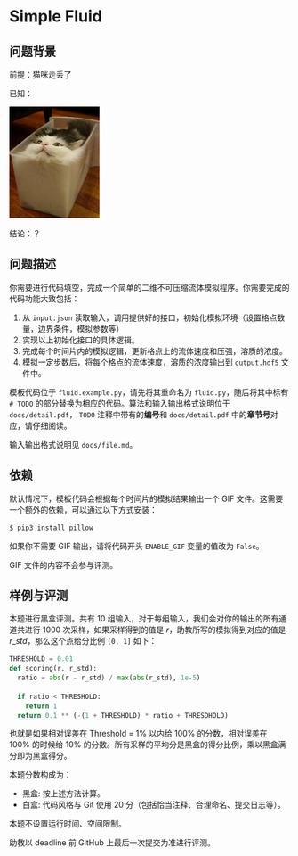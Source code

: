# Simple Fluid

## 问题背景

前提：猫咪走丢了

已知：

![Fluid](docs/liquid.jpg)

结论：？

## 问题描述

你需要进行代码填空，完成一个简单的二维不可压缩流体模拟程序。你需要完成的代码功能大致包括：

1. 从 `input.json` 读取输入，调用提供好的接口，初始化模拟环境（设置格点数量，边界条件，模拟参数等）
2. 实现以上初始化接口的具体逻辑。
3. 完成每个时间片内的模拟逻辑，更新格点上的流体速度和压强，溶质的浓度。
4. 模拟一定步数后，将每个格点的流体速度，溶质的浓度输出到 `output.hdf5` 文件中。

模板代码位于 `fluid.example.py`，请先将其重命名为 `fluid.py`，随后将其中标有 `# TODO` 的部分替换为相应的代码。算法和输入输出格式说明位于 `docs/detail.pdf`， `TODO` 注释中带有的**编号**和 `docs/detail.pdf` 中的**章节号**对应，请仔细阅读。

输入输出格式说明见 `docs/file.md`。

## 依赖

默认情况下，模板代码会根据每个时间片的模拟结果输出一个 GIF 文件。这需要一个额外的依赖，可以通过以下方式安装：

```bash
$ pip3 install pillow
```

如果你不需要 GIF 输出，请将代码开头 `ENABLE_GIF` 变量的值改为 `False`。

GIF 文件的内容不会参与评测。

## 样例与评测

本题进行黑盒评测。共有 10 组输入，对于每组输入，我们会对你的输出的所有通道共进行 1000 次采样，如果采样得到的值是 $r$，助教所写的模拟得到对应的值是 $r\_std$，那么这个点给分比例 `(0, 1]` 如下：

```python
THRESHOLD = 0.01
def scoring(r, r_std):
  ratio = abs(r - r_std) / max(abs(r_std), 1e-5)

  if ratio < THRESHOLD:
    return 1
  return 0.1 ** (-(1 + THRESHOLD) * ratio + THRESDHOLD)
```

也就是如果相对误差在 Threshold = 1% 以内给 100% 的分数，相对误差在 100% 的时候给 10% 的分数。所有采样的平均分是黑盒的得分比例，乘以黑盒满分即为黑盒得分。

本题分数构成为：

- 黑盒: 按上述方法计算。
- 白盒: 代码风格与 Git 使用 20 分（包括恰当注释、合理命名、提交日志等）。

本题不设置运行时间、空间限制。

助教以 deadline 前 GitHub 上最后一次提交为准进行评测。

